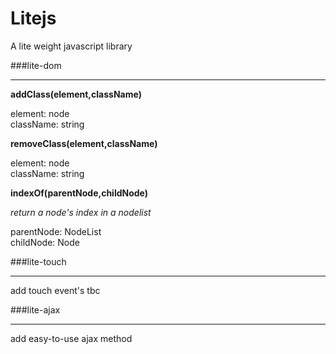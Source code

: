 # Litejs
A lite weight javascript library


###lite-dom
***

**addClass(element,className)**  

element: node  
className: string  

**removeClass(element,className)**  

element: node  
className: string  

**indexOf(parentNode,childNode)**  
  
*return a node's index in a nodelist*  

parentNode: NodeList  
childNode: Node

###lite-touch
***
add touch event's  tbc

###lite-ajax
***
add easy-to-use ajax method